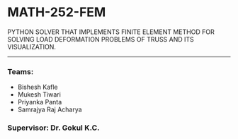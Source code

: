 # MATH-252-FEM
PYTHON SOLVER THAT IMPLEMENTS FINITE ELEMENT METHOD FOR SOLVING LOAD DEFORMATION PROBLEMS OF
TRUSS AND ITS VISUALIZATION.

---

### Teams:
- Bishesh Kafle
- Mukesh Tiwari
- Priyanka Panta
- Samrajya Raj Acharya

### Supervisor: Dr. Gokul K.C.
